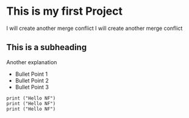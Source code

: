 # This is my first Project
I will create another merge conflict
I will create another merge conflict

## This is a subheading
Another explanation

* Bullet Point 1
* Bullet Point 2
* Bullet Point 3

``` three backticks intiate a code
print ("Hello NF")
print ("Hello NF")
print ("Hello NF")
```

